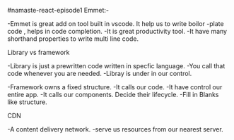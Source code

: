 #namaste-react-episode1
Emmet:-

-Emmet is great add on tool built in vscode. It help us to write boilor -plate code , helps in code completion.
-It is great productivity tool.
-It have many shorthand properties to write multi line code.

Library vs framework

-Library is just a prewritten code written in specfic language.
-You call that code whenever you are needed.
-Libray is under in our control.

-Framework owns a fixed structure.
-It calls our code.
-It have control our entire app.
-It calls our components. Decide their lifecycle.
-Fill in Blanks like structure.

CDN

-A content delivery network.
-serve us resources from our nearest server.